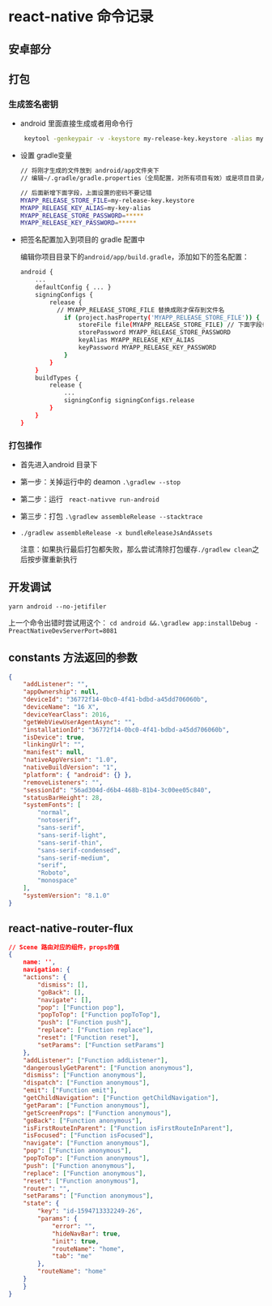 # react-native 命令记录

## 安卓部分

## 打包

### 生成签名密钥

- android 里面直接生成或者用命令行

  ```bash
   keytool -genkeypair -v -keystore my-release-key.keystore -alias my-key-alias -keyalg RSA -keysize 2048 -validity 10000
  ```

- 设置 gradle变量

  ```bash
  // 将刚才生成的文件放到 android/app文件夹下
  // 编辑~/.gradle/gradle.properties（全局配置，对所有项目有效）或是项目目录/android/gradle.properties（项目配置，只对所在项目有效）
  
  // 后面新增下面字段，上面设置的密码不要记错
  MYAPP_RELEASE_STORE_FILE=my-release-key.keystore
  MYAPP_RELEASE_KEY_ALIAS=my-key-alias
  MYAPP_RELEASE_STORE_PASSWORD=*****
  MYAPP_RELEASE_KEY_PASSWORD=***** 
  ```

- 把签名配置加入到项目的 gradle 配置中

  编辑你项目目录下的`android/app/build.gradle`，添加如下的签名配置：

  ```bash
  android {
      ...
      defaultConfig { ... }
      signingConfigs {
          release {
          	// MYAPP_RELEASE_STORE_FILE 替换成刚才保存到文件名
              if (project.hasProperty('MYAPP_RELEASE_STORE_FILE')) {
                  storeFile file(MYAPP_RELEASE_STORE_FILE) // 下面字段也需要修改为实际字段
                  storePassword MYAPP_RELEASE_STORE_PASSWORD
                  keyAlias MYAPP_RELEASE_KEY_ALIAS
                  keyPassword MYAPP_RELEASE_KEY_PASSWORD
              }
          }
      }
      buildTypes {
          release {
              ...
              signingConfig signingConfigs.release
          }
      }
  }
  ```

  

### 打包操作

- 首先进入android 目录下

- 第一步：关掉运行中的 deamon `.\gradlew --stop`

- 第二步：运行 ` react-nativve run-android`

- 第三步：打包 `.\gradlew assembleRelease --stacktrace` 

- `./gradlew assembleRelease -x bundleReleaseJsAndAssets`

  注意：如果执行最后打包都失败，那么尝试清除打包缓存`./gradlew clean`之后按步骤重新执行

## 开发调试

`yarn android --no-jetifiler`

上一个命令出错时尝试用这个： `cd android &&.\gradlew app:installDebug -PreactNativeDevServerPort=8081`

## constants 方法返回的参数

```json
{
	"addListener": "",
	"appOwnership": null,
	"deviceId": "36772f14-0bc0-4f41-bdbd-a45dd706060b",
	"deviceName": "16 X",
	"deviceYearClass": 2016,
	"getWebViewUserAgentAsync": "",
	"installationId": "36772f14-0bc0-4f41-bdbd-a45dd706060b",
	"isDevice": true,
	"linkingUrl": "",
	"manifest": null,
	"nativeAppVersion": "1.0",
	"nativeBuildVersion": "1",
	"platform": { "android": {} },
	"removeListeners": "",
	"sessionId": "56ad304d-d6b4-468b-81b4-3c00ee05c840",
	"statusBarHeight": 28,
	"systemFonts": [
		"normal",
		"notoserif",
		"sans-serif",
		"sans-serif-light",
		"sans-serif-thin",
		"sans-serif-condensed",
		"sans-serif-medium",
		"serif",
		"Roboto",
		"monospace"
	],
	"systemVersion": "8.1.0"
}
```

## react-native-router-flux

```json
// Scene 路由对应的组件，props的值
{
    name: '',
    navigation: {
	"actions": {
		"dismiss": [],
		"goBack": [],
		"navigate": [],
		"pop": ["Function pop"],
		"popToTop": ["Function popToTop"],
		"push": ["Function push"],
		"replace": ["Function replace"],
		"reset": ["Function reset"],
		"setParams": ["Function setParams"]
	},
	"addListener": ["Function addListener"],
	"dangerouslyGetParent": ["Function anonymous"],
	"dismiss": ["Function anonymous"],
	"dispatch": ["Function anonymous"],
	"emit": ["Function emit"],
	"getChildNavigation": ["Function getChildNavigation"],
	"getParam": ["Function anonymous"],
	"getScreenProps": ["Function anonymous"],
	"goBack": ["Function anonymous"],
	"isFirstRouteInParent": ["Function isFirstRouteInParent"],
	"isFocused": ["Function isFocused"],
	"navigate": ["Function anonymous"],
	"pop": ["Function anonymous"],
	"popToTop": ["Function anonymous"],
	"push": ["Function anonymous"],
	"replace": ["Function anonymous"],
	"reset": ["Function anonymous"],
	"router": "",
	"setParams": ["Function anonymous"],
	"state": {
		"key": "id-1594713332249-26",
		"params": {
			"error": "",
			"hideNavBar": true,
			"init": true,
			"routeName": "home",
			"tab": "me"
		},
		"routeName": "home"
	}
	}
}
```

